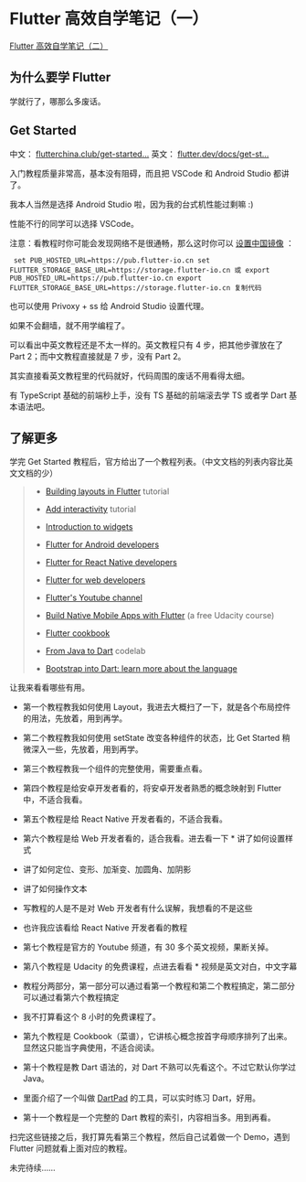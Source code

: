 # Flutter 高效自学笔记（一） #

[Flutter 高效自学笔记（二）]( https://juejin.im/post/5ceacfb56fb9a07ee9584cf4 )

## 为什么要学 Flutter ##

学就行了，哪那么多废话。

## Get Started ##

中文： [flutterchina.club/get-started…]( https://link.juejin.im?target=https%3A%2F%2Fflutterchina.club%2Fget-started%2Fcodelab%2F ) 英文： [flutter.dev/docs/get-st…]( https://link.juejin.im?target=https%3A%2F%2Fflutter.dev%2Fdocs%2Fget-started%2Fcodelab )

入门教程质量非常高，基本没有阻碍，而且把 VSCode 和 Android Studio 都讲了。

我本人当然是选择 Android Studio 啦，因为我的台式机性能过剩嘛 :)

性能不行的同学可以选择 VSCode。

注意：看教程时你可能会发现网络不是很通畅，那么这时你可以 [设置中国镜像]( https://link.juejin.im?target=https%3A%2F%2Fflutter.dev%2Fcommunity%2Fchina ) ：

` set PUB_HOSTED_URL=https://pub.flutter-io.cn set FLUTTER_STORAGE_BASE_URL=https://storage.flutter-io.cn 或 export PUB_HOSTED_URL=https://pub.flutter-io.cn export FLUTTER_STORAGE_BASE_URL=https://storage.flutter-io.cn 复制代码`

也可以使用 Privoxy + ss 给 Android Studio 设置代理。

如果不会翻墙，就不用学编程了。

可以看出中英文教程还是不太一样的。英文教程只有 4 步，把其他步骤放在了 Part 2；而中文教程直接就是 7 步，没有 Part 2。

其实直接看英文教程里的代码就好，代码周围的废话不用看得太细。

有 TypeScript 基础的前端秒上手，没有 TS 基础的前端滚去学 TS 或者学 Dart 基本语法吧。

## 了解更多 ##

学完 Get Started 教程后，官方给出了一个教程列表。（中文文档的列表内容比英文文档的少）

> 
> 
> 
> * [Building layouts in Flutter](
> https://link.juejin.im?target=https%3A%2F%2Fflutter.dev%2Fdocs%2Fdevelopment%2Fui%2Flayout
> ) tutorial
> * [Add interactivity](
> https://link.juejin.im?target=https%3A%2F%2Fflutter.dev%2Fdocs%2Fdevelopment%2Fui%2Finteractive
> ) tutorial
> * [Introduction to widgets](
> https://link.juejin.im?target=https%3A%2F%2Fflutter.dev%2Fdocs%2Fdevelopment%2Fui%2Fwidgets-intro
> )
> * [Flutter for Android developers](
> https://link.juejin.im?target=https%3A%2F%2Fflutter.dev%2Fdocs%2Fget-started%2Fflutter-for%2Fandroid-devs
> )
> * [Flutter for React Native developers](
> https://link.juejin.im?target=https%3A%2F%2Fflutter.dev%2Fdocs%2Fget-started%2Fflutter-for%2Freact-native-devs
> )
> * [Flutter for web developers](
> https://link.juejin.im?target=https%3A%2F%2Fflutter.dev%2Fdocs%2Fget-started%2Fflutter-for%2Fweb-devs
> )
> * [Flutter's Youtube channel](
> https://link.juejin.im?target=https%3A%2F%2Fwww.youtube.com%2Fflutterdev )
> 
> * [Build Native Mobile Apps with Flutter](
> https://link.juejin.im?target=https%3A%2F%2Fwww.udacity.com%2Fcourse%2Fbuild-native-mobile-apps-with-flutter--ud905
> ) (a free Udacity course)
> * [Flutter cookbook](
> https://link.juejin.im?target=https%3A%2F%2Fflutter.dev%2Fdocs%2Fcookbook%2F
> )
> * [From Java to Dart](
> https://link.juejin.im?target=https%3A%2F%2Fcodelabs.developers.google.com%2Fcodelabs%2Ffrom-java-to-dart%2F%230
> ) codelab
> * [Bootstrap into Dart: learn more about the language](
> https://link.juejin.im?target=https%3A%2F%2Fflutter.dev%2Fdocs%2Fresources%2Fbootstrap-into-dart
> )
> 
> 
> 

让我来看看哪些有用。

* 第一个教程教我如何使用 Layout，我进去大概扫了一下，就是各个布局控件的用法，先放着，用到再学。
* 第二个教程教我如何使用 setState 改变各种组件的状态，比 Get Started 稍微深入一些，先放着，用到再学。
* 第三个教程教我一个组件的完整使用，需要重点看。
* 第四个教程是给安卓开发者看的，将安卓开发者熟悉的概念映射到 Flutter 中，不适合我看。
* 第五个教程是给 React Native 开发者看的，不适合我看。
* 第六个教程是给 Web 开发者看的，适合我看。进去看一下 * 讲了如何设置样式
* 讲了如何定位、变形、加渐变、加圆角、加阴影
* 讲了如何操作文本
* 写教程的人是不是对 Web 开发者有什么误解，我想看的不是这些
* 也许我应该看给 React Native 开发者看的教程

* 第七个教程是官方的 Youtube 频道，有 30 多个英文视频，果断关掉。
* 第八个教程是 Udacity 的免费课程，点进去看看 * 视频是英文对白，中文字幕
* 教程分两部分，第一部分可以通过看第一个教程和第二个教程搞定，第二部分可以通过看第六个教程搞定
* 我不打算看这个 8 小时的免费课程了。

* 第九个教程是 Cookbook（菜谱），它讲核心概念按首字母顺序排列了出来。显然这只能当字典使用，不适合阅读。
* 第十个教程是教 Dart 语法的，对 Dart 不熟可以先看这个。不过它默认你学过 Java。

* 里面介绍了一个叫做 [DartPad]( https://link.juejin.im?target=https%3A%2F%2Fdartpad.dartlang.org%2F ) 的工具，可以实时练习 Dart，好用。

* 第十一个教程是一个完整的 Dart 教程的索引，内容相当多。用到再看。

扫完这些链接之后，我打算先看第三个教程，然后自己试着做一个 Demo，遇到 Flutter 问题就看上面对应的教程。

未完待续……